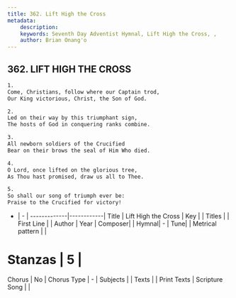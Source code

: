```yaml
---
title: 362. Lift High the Cross
metadata:
    description: 
    keywords: Seventh Day Adventist Hymnal, Lift High the Cross, , 
    author: Brian Onang'o
---
```



## 362. LIFT HIGH THE CROSS

```txt
1.
Come, Christians, follow where our Captain trod,
Our King victorious, Christ, the Son of God.

2.
Led on their way by this triumphant sign,
The hosts of God in conquering ranks combine.

3.
All newborn soldiers of the Crucified
Bear on their brows the seal of Him Who died.

4.
O Lord, once lifted on the glorious tree,
As Thou hast promised, draw us all to Thee.

5.
So shall our song of triumph ever be:
Praise to the Crucified for victory!
```

- |   -  |
-------------|------------|
Title | Lift High the Cross |
Key |  |
Titles |  |
First Line |  |
Author | 
Year | 
Composer|  |
Hymnal|  - |
Tune|  |
Metrical pattern | |
# Stanzas | 5 |
Chorus | No |
Chorus Type | - |
Subjects |  |
Texts |  |
Print Texts | 
Scripture Song |  |
  
